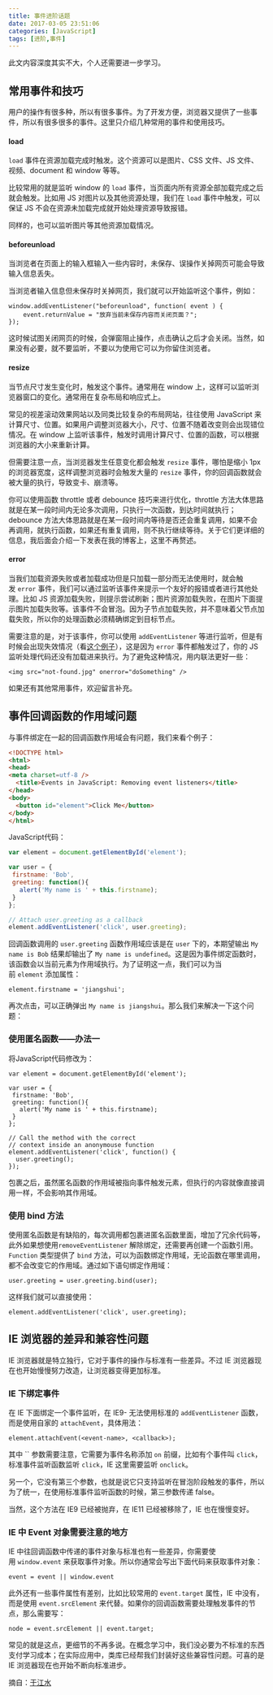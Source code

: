 ```yaml
---
title: 事件进阶话题
date: 2017-03-05 23:51:06
categories: [JavaScript]
tags: [进阶,事件]
---
```


此文内容深度其实不大，个人还需要进一步学习。

<!--more-->

## 常用事件和技巧

用户的操作有很多种，所以有很多事件。为了开发方便，浏览器又提供了一些事件，所以有很多很多的事件。这里只介绍几种常用的事件和使用技巧。

#### load

`load` 事件在资源加载完成时触发。这个资源可以是图片、CSS 文件、JS 文件、视频、document 和 window 等等。

比较常用的就是监听 window 的 `load` 事件，当页面内所有资源全部加载完成之后就会触发。比如用 JS 对图片以及其他资源处理，我们在 `load` 事件中触发，可以保证 JS 不会在资源未加载完成就开始处理资源导致报错。

同样的，也可以监听图片等其他资源加载情况。

#### beforeunload

当浏览者在页面上的输入框输入一些内容时，未保存、误操作关掉网页可能会导致输入信息丢失。

当浏览者输入信息但未保存时关掉网页，我们就可以开始监听这个事件，例如：

```
window.addEventListener("beforeunload", function( event ) {
    event.returnValue = "放弃当前未保存内容而关闭页面？";
});
```

这时候试图关闭网页的时候，会弹窗阻止操作，点击确认之后才会关闭。当然，如果没有必要，就不要监听，不要以为使用它可以为你留住浏览者。

#### resize

当节点尺寸发生变化时，触发这个事件。通常用在 window 上，这样可以监听浏览器窗口的变化。通常用在复杂布局和响应式上。

常见的视差滚动效果网站以及同类比较复杂的布局网站，往往使用 JavaScript 来计算尺寸、位置。如果用户调整浏览器大小，尺寸、位置不随着改变则会出现错位情况。在 window 上监听该事件，触发时调用计算尺寸、位置的函数，可以根据浏览器的大小来重新计算。

但需要注意一点，当浏览器发生任意变化都会触发 `resize` 事件，哪怕是缩小 1px 的浏览器宽度，这样调整浏览器时会触发大量的 `resize` 事件，你的回调函数就会被大量的执行，导致变卡、崩溃等。

你可以使用函数 throttle 或者 debounce 技巧来进行优化，throttle 方法大体思路就是在某一段时间内无论多次调用，只执行一次函数，到达时间就执行；debounce 方法大体思路就是在某一段时间内等待是否还会重复调用，如果不会再调用，就执行函数，如果还有重复调用，则不执行继续等待。关于它们更详细的信息，我后面会介绍一下发表在我的博客上，这里不再赘述。

#### error

当我们加载资源失败或者加载成功但是只加载一部分而无法使用时，就会触发 `error` 事件，我们可以通过监听该事件来提示一个友好的报错或者进行其他处理。比如 JS 资源加载失败，则提示尝试刷新；图片资源加载失败，在图片下面提示图片加载失败等。该事件不会冒泡。因为子节点加载失败，并不意味着父节点加载失败，所以你的处理函数必须精确绑定到目标节点。

需要注意的是，对于该事件，你可以使用 `addEventListener` 等进行监听，但是有时候会出现失效情况（看[这个例子](http://jsbin.com/esimAWA/2/quiet)），这是因为 `error` 事件都触发过了，你的 JS 监听处理代码还没有加载进来执行。为了避免这种情况，用内联法更好一些：

```
<img src="not-found.jpg" onerror="doSomething" />
```
如果还有其他常用事件，欢迎留言补充。
<br>

## 事件回调函数的作用域问题

与事件绑定在一起的回调函数作用域会有问题，我们来看个例子：

```html
<!DOCTYPE html>
<html>
<head>
<meta charset=utf-8 />
  <title>Events in JavaScript: Removing event listeners</title>
</head>
<body>
  <button id="element">Click Me</button>
</body>
</html>
```

JavaScript代码：

```javascript
var element = document.getElementById('element');

var user = {
 firstname: 'Bob',
 greeting: function(){
   alert('My name is ' + this.firstname);
 }
};

// Attach user.greeting as a callback
element.addEventListener('click', user.greeting);
```

回调函数调用的 `user.greeting` 函数作用域应该是在 `user` 下的，本期望输出 `My name is Bob` 结果却输出了 `My name is undefined`。这是因为事件绑定函数时，该函数会以当前元素为作用域执行。为了证明这一点，我们可以为当前 `element` 添加属性：

```
element.firstname = 'jiangshui';
```

再次点击，可以正确弹出 `My name is jiangshui`。那么我们来解决一下这个问题：

### 使用匿名函数——办法一

将JavaScript代码修改为：

```
var element = document.getElementById('element');

var user = {
 firstname: 'Bob',
 greeting: function(){
   alert('My name is ' + this.firstname);
 }
};

// Call the method with the correct
// context inside an anonymouse function
element.addEventListener('click', function() {
  user.greeting();
});
```

包裹之后，虽然匿名函数的作用域被指向事件触发元素，但执行的内容就像直接调用一样，不会影响其作用域。

### 使用 bind 方法

使用匿名函数是有缺陷的，每次调用都包裹进匿名函数里面，增加了冗余代码等，此外如果想使用`removeEventListener` 解除绑定，还需要再创建一个函数引用。`Function` 类型提供了 `bind` 方法，可以为函数绑定作用域，无论函数在哪里调用，都不会改变它的作用域。通过如下语句绑定作用域：

```
user.greeting = user.greeting.bind(user);
```

这样我们就可以直接使用：

```
element.addEventListener('click', user.greeting);
```

## IE 浏览器的差异和兼容性问题

IE 浏览器就是特立独行，它对于事件的操作与标准有一些差异。不过 IE 浏览器现在也开始慢慢努力改造，让浏览器变得更加标准。

### IE 下绑定事件

在 IE 下面绑定一个事件监听，在 IE9- 无法使用标准的 `addEventListener` 函数，而是使用自家的 `attachEvent`，具体用法：

```
element.attachEvent(<event-name>, <callback>);
```

其中 `` 参数需要注意，它需要为事件名称添加 `on` 前缀，比如有个事件叫 `click`，标准事件监听函数监听 `click`，IE 这里需要监听 `onclick`。

另一个，它没有第三个参数，也就是说它只支持监听在冒泡阶段触发的事件，所以为了统一，在使用标准事件监听函数的时候，第三参数传递 false。

当然，这个方法在 IE9 已经被抛弃，在 IE11 已经被移除了，IE 也在慢慢变好。

### IE 中 Event 对象需要注意的地方

IE 中往回调函数中传递的事件对象与标准也有一些差异，你需要使用 `window.event` 来获取事件对象。所以你通常会写出下面代码来获取事件对象：

```
event = event || window.event
```

此外还有一些事件属性有差别，比如比较常用的 `event.target` 属性，IE 中没有，而是使用 `event.srcElement` 来代替。如果你的回调函数需要处理触发事件的节点，那么需要写：

```
node = event.srcElement || event.target;
```

常见的就是这点，更细节的不再多说。在概念学习中，我们没必要为不标准的东西支付学习成本；在实际应用中，类库已经帮我们封装好这些兼容性问题。可喜的是 IE 浏览器现在也开始不断向标准进步。





摘自：[于江水](http://yujiangshui.com/javascript-event/#事件进阶话题)